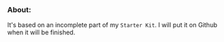 ### About:

It's based on an incomplete part of my `Starter Kit`. I will put it on Github when it will be finished.